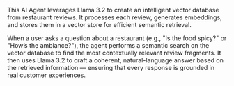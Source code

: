 This AI Agent leverages Llama 3.2 to create an intelligent vector database from restaurant reviews. It processes each review, generates embeddings, and stores them in a  vector store for efficient semantic retrieval.

When a user asks a question about a restaurant (e.g., "Is the food spicy?" or "How’s the ambiance?"), the agent performs a semantic search on the vector database to find the most contextually relevant review fragments. It then uses Llama 3.2 to craft a coherent, natural-language answer based on the retrieved information — ensuring that every response is grounded in real customer experiences.
